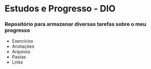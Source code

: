 # Estudos e Progresso - DIO
### Repositório para armazenar diversas tarefas sobre o meu progresso

 - Exercícios
 - Anotações
 - Arquivos
 - Pastas
 - Links 
